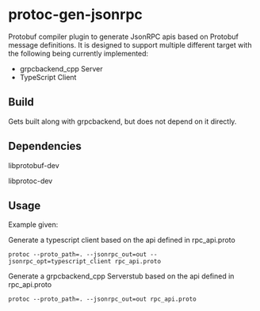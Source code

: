protoc-gen-jsonrpc
=========
Protobuf compiler plugin to generate JsonRPC apis based on Protobuf message definitions.
It is designed to support multiple different target with the following being currently implemented:
* grpcbackend_cpp Server
* TypeScript Client

Build
-----
Gets built along with grpcbackend, but does not depend on it directly.

Dependencies
------------
libprotobuf-dev

libprotoc-dev

Usage
-----
Example given:

Generate a typescript client based on the api defined in rpc_api.proto
```
protoc --proto_path=. --jsonrpc_out=out --jsonrpc_opt=typescript_client rpc_api.proto
```

Generate a grpcbackend_cpp Serverstub based on the api defined in rpc_api.proto
```
protoc --proto_path=. --jsonrpc_out=out rpc_api.proto
```